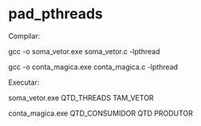 # pad_pthreads

Compilar:

gcc -o soma_vetor.exe soma_vetor.c -lpthread

gcc -o conta_magica.exe conta_magica.c -lpthread


Executar:

soma_vetor.exe QTD_THREADS TAM_VETOR

conta_magica.exe QTD_CONSUMIDOR QTD PRODUTOR
